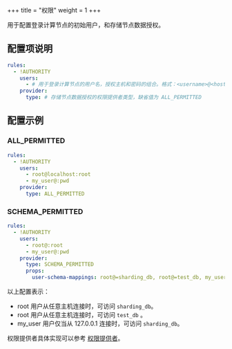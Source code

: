 +++
title = "权限"
weight = 1
+++

用于配置登录计算节点的初始用户，和存储节点数据授权。

## 配置项说明

```yaml
rules:
  - !AUTHORITY
    users:
      - # 用于登录计算节点的用户名，授权主机和密码的组合。格式：<username>@<hostname>:<password>，hostname 为 % 或空字符串表示不限制授权主机
    provider:
      type: # 存储节点数据授权的权限提供者类型，缺省值为 ALL_PERMITTED
```

## 配置示例

### ALL_PERMITTED
```yaml
rules:
  - !AUTHORITY
    users:
      - root@localhost:root
      - my_user@:pwd
    provider:
      type: ALL_PERMITTED
```

### SCHEMA_PERMITTED
```yaml
rules:
  - !AUTHORITY
    users:
      - root@:root
      - my_user@:pwd
    provider:
      type: SCHEMA_PERMITTED
      props:
        user-schema-mappings: root@=sharding_db, root@=test_db, my_user@127.0.0.1=sharding_db
```
以上配置表示：
- root 用户从任意主机连接时，可访问 `sharding_db`。
- root 用户从任意主机连接时，可访问 `test_db` 。
- my_user 用户仅当从 127.0.0.1 连接时，可访问 `sharding_db`。

权限提供者具体实现可以参考 [权限提供者](/cn/dev-manual/proxy)。
